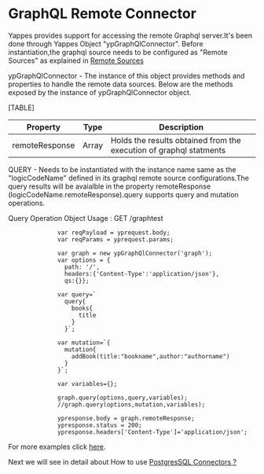 GraphQL Remote Connector
========================

Yappes provides support for accessing the remote Graphql server.It's
been done through Yappes Object "ypGraphQlConnector". Before
instantiation,the graphql source needs to be configured as "Remote
Sources" as explained in [Remote Sources](remote_sources)

ypGraphQlConnector - The instance of this object provides methods and
properties to handle the remote data sources. Below are the methods
exposed by the instance of ypGraphQlConnector object.

[TABLE]

| Property       | Type  | Description                                                        |
|----------------|-------|--------------------------------------------------------------------|
| remoteResponse | Array | Holds the results obtained from the execution of graphql statments |

QUERY - Needs to be instantiated with the instance name same as the
"logicCodeName" defined in its graphql remote source configurations.The
query results will be avaialble in the property remoteResponse
(logicCodeName.remoteResponse).query supports query and mutation
operations.

Query Operation Object Usage : GET /graphtest

              
                  var reqPayload = yprequest.body;
                  var reqParams = yprequest.params;
                  
                  var graph = new ypGraphQlConnector('graph');
                  var options = {
                    path: '/',
                    headers:{'Content-Type':'application/json'},
                    qs:{}};
                  
                  var query=`
                    query{
                      books{
                        title
                      }
                    }`;

                  var mutation=`{
                    mutation{
                      addBook(title:"bookname",author:"authorname")
                    }
                  }`;
                  
                  var variables={};

                  graph.query(options,query,variables);
                  //graph.query(options,mutation,variables);
                 
                  ypresponse.body = graph.remoteResponse;
                  ypresponse.status = 200;
                  ypresponse.headers['Content-Type']='application/json';
                          
                        

For more examples click
[here](https://github.com/yappes-technologies/logic-examples).

Next we will see in detail about How to use [PostgresSQL Connectors
?](jso_postgres_connect.md)